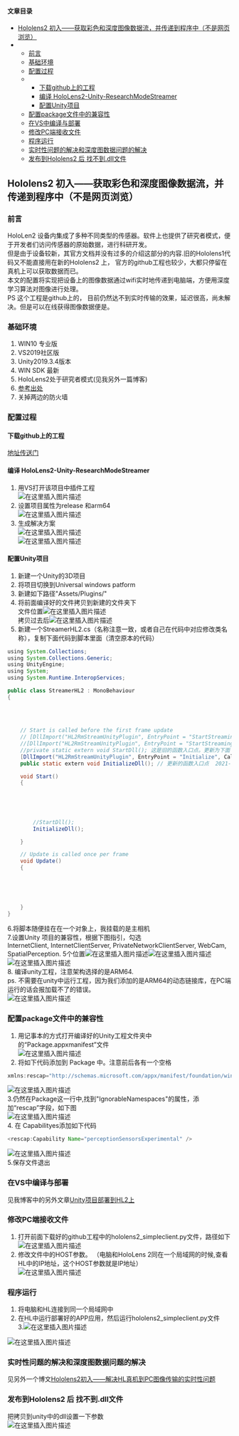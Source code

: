 #### 文章目录 

 *  [Hololens2 初入——获取彩色和深度图像数据流，并传递到程序中（不是网页浏览）][Hololens2]
 *   *  [前言][Link 1]
     *  [基础环境][Link 2]
     *  [配置过程][Link 3]
     *   *  [下载github上的工程][github]
         *  [编译 HoloLens2-Unity-ResearchModeStreamer][HoloLens2-Unity-ResearchModeStreamer]
         *  [配置Unity项目][Unity]
     *  [配置package文件中的兼容性][package]
     *  [在VS中编译与部署][VS]
     *  [修改PC端接收文件][PC]
     *  [程序运行][Link 4]
     *  [实时性问题的解决和深度图数据问题的解决][Link 5]
     *  [发布到Hololens2 后 找不到.dll文件][Hololens2 _ _.dll]

## Hololens2 初入——获取彩色和深度图像数据流，并传递到程序中（不是网页浏览） 

### 前言 

HoloLen2 设备内集成了多种不同类型的传感器。软件上也提供了研究者模式，便于开发者们访问传感器的原始数据，进行科研开发。  
但是由于设备较新，其官方文档并没有过多的介绍这部分的内容.旧的Hololens1代码又不能直接用在新的Hololens2 上， 官方的github工程也较少，大都只停留在真机上可以获取数据而已。  
本文的配置将实现把设备上的图像数据通过wifi实时地传递到电脑端，方便用深度学习算法对图像进行处理。  
PS 这个工程是github上的， 目前仍然达不到实时传输的效果，延迟很高，尚未解决。但是可以在线获得图像数据便是。

### 基础环境 

1.  WIN10 专业版
2.  VS2019社区版
3.  Unity2019.3.4版本
4.  WIN SDK 最新
5.  HoloLens2处于研究者模式(见我另外一篇博客)
6.  [参考出处][Link 6]
7.  关掉两边的防火墙

### 配置过程 

#### 下载github上的工程 

[地址传送门][Link 6]

#### 编译 HoloLens2-Unity-ResearchModeStreamer 

1.  用VS打开该项目中插件工程  
    ![在这里插入图片描述](https://i-blog.csdnimg.cn/blog_migrate/d23eea70dbac1078df70be4f563c9096.png)
2.  设置项目属性为release 和arm64  
    ![在这里插入图片描述](https://i-blog.csdnimg.cn/blog_migrate/194bfaf891ea96082f92f7451581d3f8.png)
3.  生成解决方案  
    ![在这里插入图片描述](https://i-blog.csdnimg.cn/blog_migrate/571ac7d316766a5cb55834057608c306.png)  
    ![在这里插入图片描述](https://i-blog.csdnimg.cn/blog_migrate/e82e60e1bd70063d3f6b192e5bdeb166.png)

#### 配置Unity项目 

1.  新建一个Unity的3D项目
2.  将项目切换到Universal windows patform
3.  新建如下路径"Assets/Plugins/"
4.  将前面编译好的文件拷贝到新建的文件夹下  
    文件位置![在这里插入图片描述](https://i-blog.csdnimg.cn/blog_migrate/a7ffff1afdb1e5582654806d819cc7c5.png)  
    拷贝过去后![在这里插入图片描述](https://i-blog.csdnimg.cn/blog_migrate/0324b68a8eb8e172d7ae138cda0cbb71.png)
5.  新建一个StreamerHL2.cs（名称注意一致，或者自己在代码中对应修改类名称），复制下面代码到脚本里面（清空原本的代码）

```java
using System.Collections;
using System.Collections.Generic;
using UnityEngine;
using System;
using System.Runtime.InteropServices;

public class StreamerHL2 : MonoBehaviour
{
            
   
     
     
    // Start is called before the first frame update
    // [DllImport("HL2RmStreamUnityPlugin", EntryPoint = "StartStreaming", CallingConvention = CallingConvention.StdCall)];
    //[DllImport("HL2RmStreamUnityPlugin", EntryPoint = "StartStreaming", CallingConvention = CallingConvention.StdCall)]
    //private static extern void StartDll(); 这是旧的函数入口点。更新为下面 2021-11-1
    [DllImport("HL2RmStreamUnityPlugin", EntryPoint = "Initialize", CallingConvention = CallingConvention.StdCall)]
	public static extern void InitializeDll(); // 更新的函数入口点  2021-11-1

    void Start()
    {
            
   
     
     

        //StartDll();
        InitializeDll();

    }

    // Update is called once per frame
    void Update()
    {
            
   
     
     
        
    }
}
```

6.将脚本随便挂在在一个对象上，我挂载的是主相机  
7.设置Unity 项目的兼容性，根据下图指引，勾选  
InternetClient, InternetClientServer, PrivateNetworkClientServer, WebCam, SpatialPerception. 5个位置![在这里插入图片描述](https://i-blog.csdnimg.cn/blog_migrate/53605fcada1cd9fbea9a5d645e1aac5f.png)![在这里插入图片描述](https://i-blog.csdnimg.cn/blog_migrate/27bf9d1cda76b2fad9a53565c304029a.png)![在这里插入图片描述](https://i-blog.csdnimg.cn/blog_migrate/7555b4c5c3eaf1cfc2d056152f1c146b.png)  
8. 编译unity工程，注意架构选择的是ARM64.  
ps. 不需要在unity中运行工程，因为我们添加的是ARM64的动态链接库，在PC端运行的话会报加载不了的错误。  
![在这里插入图片描述](https://i-blog.csdnimg.cn/blog_migrate/20f6fc50ee3c0b3dd3bcc0e1317ec2ca.png)

### 配置package文件中的兼容性 

1.  用记事本的方式打开编译好的Unity工程文件夹中的“Package.appxmanifest”文件  
    ![在这里插入图片描述](https://i-blog.csdnimg.cn/blog_migrate/b9cacf61cd8bc66f18accf6fed6bdb69.png)
2.  将如下代码添加到 Package 中。注意前后各有一个空格

```java
xmlns:rescap="http://schemas.microsoft.com/appx/manifest/foundation/windows10/restrictedcapabilities"
```

![在这里插入图片描述](https://i-blog.csdnimg.cn/blog_migrate/eb364a221e71d123d7fe529130857d4d.png)  
3.仍然在Package这一行中,找到"IgnorableNamespaces"的属性，添加“rescap”字段，如下图  
![在这里插入图片描述](https://i-blog.csdnimg.cn/blog_migrate/9934adffdc2a291bf76ec6780bcb0d27.png)  
4. 在 Capabilityes添加如下代码

```java
<rescap:Capability Name="perceptionSensorsExperimental" />
```

![在这里插入图片描述](https://i-blog.csdnimg.cn/blog_migrate/53ffc35dbc1817d04ad34db081198a82.png)  
5.保存文件退出

### 在VS中编译与部署 

见我博客中的另外文章[Unity项目部署到HL2上][Unity_HL2]

### 修改PC端接收文件 

1.  打开前面下载好的github工程中的hololens2\_simpleclient.py文件，路径如下  
    ![在这里插入图片描述](https://i-blog.csdnimg.cn/blog_migrate/5eb90a2bb423c503bc73f6fe874844ad.png)
2.  修改文件中的HOST参数。 （电脑和HoloLens 2同在一个局域网的时候,查看HL中的IP地址，这个HOST参数就是IP地址）  
    ![在这里插入图片描述](https://i-blog.csdnimg.cn/blog_migrate/2685cd3caef7a31ae7af956c041cad1b.png)

### 程序运行 

1.  将电脑和HL连接到同一个局域网中
2.  在HL中运行部署好的APP应用，然后运行hololens2\_simpleclient.py文件  
    3.![在这里插入图片描述](https://i-blog.csdnimg.cn/blog_migrate/0691685550b644a04722188f6d1b30b2.png)

![在这里插入图片描述](https://i-blog.csdnimg.cn/blog_migrate/d155c4db8da88f46f122d75f75a1939b.png)

### 实时性问题的解决和深度图数据问题的解决 

见另外一个博文[Hololens2初入——解决HL真机到PC图像传输的实时性问题][Hololens2_HL_PC]

### 发布到Hololens2 后 找不到.dll文件 

把拷贝到unity中的dll设置一下参数  
![在这里插入图片描述](https://i-blog.csdnimg.cn/blog_migrate/73eab22cfbd2e9edab7253ecf56d5719.png)


[Hololens2]: #Hololens2__1
[Link 1]: #_2
[Link 2]: #_8
[Link 3]: #_19
[github]: #github_20
[HoloLens2-Unity-ResearchModeStreamer]: #_HoloLens2UnityResearchModeStreamer_22
[Unity]: #Unity_31
[package]: #package_81
[VS]: #VS_101
[PC]: #PC_103
[Link 4]: #_109
[Link 5]: #_115
[Hololens2 _ _.dll]: #Hololens2__dll_117
[Link 6]: https://github.com/cgsaxner/HoloLens2-Unity-ResearchModeStreamer
[Unity_HL2]: https://blog.csdn.net/scy261983626/article/details/111840585
[Hololens2_HL_PC]: https://blog.csdn.net/scy261983626/article/details/116381193